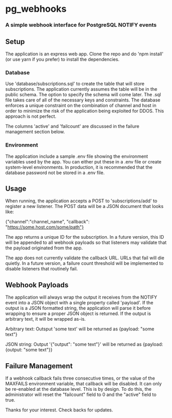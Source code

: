 # pg_webhooks #

### A simple webhook interface for PostgreSQL NOTIFY events ###

## Setup ##

The application is an express web app. Clone the repo and do 'npm install' (or use yarn if you prefer) to install the dependencies.

### Database ###

Use 'database/subscriptions.sql' to create the table that will store subscriptions. The application currently assumes the table will be in the public schema. The option to specify the schema will come later. The .sql file takes care of all of the necessary keys and constraints. The database enforces a unique constraint on the combination of channel and host in order to minimize the risk of the application being exploited for DDOS. This approach is not perfect.

The columns 'active' and 'failcount' are discussed in the failure management section below.

### Environment ###

The application include a sample .env file showing the environment variables used by the app. You can either put these in a .env file or create system-level environments. In production, it is recommended that the database password not be stored in a .env file.

## Usage ##

When running, the application accepts a POST to 'subscriptions/add' to register a new listener. The POST data will be a JSON document that looks like:

{"channel":"channel_name", "callback": "https://some.host.com/some/path"}

The app returns a unique ID for the subscription. In a future version, this ID will be appended to all webhook payloads so that listeners may validate that the payload originated from the app.

The app does not currently validate the callback URL. URLs that fail will die quietly. In a future version, a failure count threshold will be implemented to disable listeners that routinely fail.

## Webhook Payloads ##

The application will always wrap the output it receives from the NOTIFY event into a JSON object with a single property called 'payload'. If the output is a JSON formatted string, the application will parse it before wrapping to ensure a proper JSON object is returned. If the output is arbitrary text, it will be wrapped as-is.

Arbitrary text: Outsput 'some text' will be returned as {payload: "some text"}

JSON string: Output '{"output": "some text"}' will be returned as {payload: {output: "some text"}}

## Failure Management ##

If a webhook callback fails three consecutive times, or the value of the MAXFAILS environment variable, that callback will be disabled. It can only be re-enabled at the database level. This is by design. To do this, the administrator will reset the "failcount" field to 0 and the "active" field to true.



Thanks for your interest. Check backs for updates.